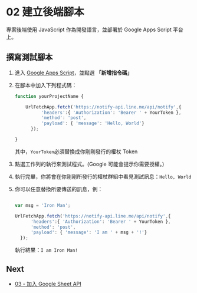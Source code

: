 # 02 建立後端腳本

專案後端使用 JavaScript 作為開發語言，並部署於 Google Apps Script 平台上。

## 撰寫測試腳本

1. 進入 [Google Apps Script](https://script.google.com/home)，並點選 **「新增指令碼」**
2. 在腳本中加入下列程式碼：

   ```javascript
   function yourProjectName {

       UrlFetchApp.fetch('https://notify-api.line.me/api/notify',{
             'headers':{ 'Authorization': 'Bearer ' + YourToken },
             'method': 'post',
             'payload': { 'message': 'Hello, World'}
         });

   }
   ```

    其中，`YourToken`必須替換成你剛剛發行的權杖 Token

3. 點選工作列的執行來測試程式。(Google 可能會提示你需要授權。)
4. 執行完畢，你將會在你剛剛所發行的權杖群組中看見測試訊息：`Hello, World`
5. 你可以任意替換所要傳送的訊息，例：

    ```javascript

    var msg = 'Iron Man';

    UrlFetchApp.fetch('https://notify-api.line.me/api/notify',{
          'headers':{ 'Authorization': 'Bearer ' + YourToken },
          'method': 'post',
          'payload': { 'message': 'I am ' + msg + '!'}
      });

    ```

    執行結果：`I am Iron Man!`

## Next

- [03 - 加入 Google Sheet API](https://github.com/saltchang/ez-line-notify/blob/master/notes/03_AddSheetAPI.md)
